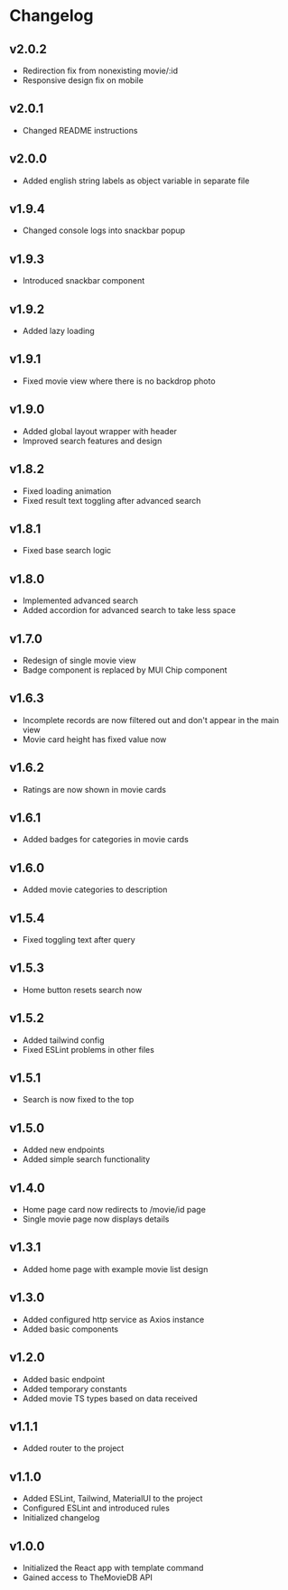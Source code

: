 # Changelog

## v2.0.2
- Redirection fix from nonexisting movie/:id
- Responsive design fix on mobile

## v2.0.1
- Changed README instructions

## v2.0.0
- Added english string labels as object variable in separate file

## v1.9.4
- Changed console logs into snackbar popup

## v1.9.3
- Introduced snackbar component

## v1.9.2
- Added lazy loading

## v1.9.1
- Fixed movie view where there is no backdrop photo

## v1.9.0
- Added global layout wrapper with header
- Improved search features and design

## v1.8.2
- Fixed loading animation
- Fixed result text toggling after advanced search

## v1.8.1
- Fixed base search logic

## v1.8.0
- Implemented advanced search
- Added accordion for advanced search to take less space

## v1.7.0
- Redesign of single movie view
- Badge component is replaced by MUI Chip component

## v1.6.3
- Incomplete records are now filtered out and don't appear in the main view
- Movie card height has fixed value now

## v1.6.2
- Ratings are now shown in movie cards

## v1.6.1
- Added badges for categories in movie cards

## v1.6.0
- Added movie categories to description

## v1.5.4
- Fixed toggling text after query

## v1.5.3
- Home button resets search now

## v1.5.2
- Added tailwind config
- Fixed ESLint problems in other files

## v1.5.1
- Search is now fixed to the top

## v1.5.0
- Added new endpoints
- Added simple search functionality

## v1.4.0
- Home page card now redirects to /movie/id page
- Single movie page now displays details

## v1.3.1
- Added home page with example movie list design

## v1.3.0
- Added configured http service as Axios instance
- Added basic components

## v1.2.0
- Added basic endpoint
- Added temporary constants
- Added movie TS types based on data received

## v1.1.1
- Added router to the project

## v1.1.0
- Added ESLint, Tailwind, MaterialUI to the project
- Configured ESLint and introduced rules
- Initialized changelog

## v1.0.0
- Initialized the React app with template command
- Gained access to TheMovieDB API
